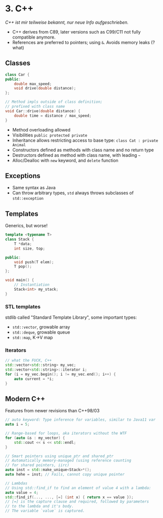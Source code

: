 # 3. C++
*C++ ist mir teilweise bekannt, nur neue Info aufgeschrieben.*  

- C++ derives from C89, later versions such as C99/C11 not fully
  compatible anymore.
- References are preferred to pointers; using `&`. Avoids
  memory leaks (? what)


## Classes
```c++
class Car {
public:
    double max_speed;
    void drive(double distance);
};

// Method impls outside of class definition;
// prefixed with class name
void Car::drive(double distance) {
    double time = distance / max_speed;
}
```

- Method overloading allowed
- Visibilities `public protected private`
- Inheritance allows restricting access to base type:
  `class Cat : private Animal`
- Constructors defined as methods with class name and no return type
- Destructors defined as method with class name, with leading `~`
- Alloc/Dealloc with `new` keyword, and `delete` function


## Exceptions
- Same syntax as Java
- Can throw arbitrary types, `std` always throws subclasses of
  `std::exception`


## Templates
Generics, but worse!

```c++
template <typename T>
class Stack {
    T *data;
    int size, top;

public:
    void push(T elem);
    T pop();
};

void main() {
    // Instantiation
    Stack<int> my_stack;
}
```

### STL templates
stdlib called "Standard Template Library", some important types:

- `std::vector`, growable array
- `std::deque`, growable queue
- `std::map`, K->V map

### Iterators
```c++
// what the FUCK, C++
std::vector<std::string> my_vec;
std::vector<std::string>::iterator i;
for (i = my_vec.begin(); i != my_vec.end(); i++) {
    auto current = *i;
}
```


## Modern C++
Features from newer revisions than C++98/03

```c++
// auto keyword: Type inference for variables, similar to Java11 var
auto i = 5;

// Range-based for loops, aka iterators without the WTF
for (auto &s : my_vector) {
    std::cout << s << std::endl;
}

// Smart pointers using unique_ptr and shared_ptr
// Automatically memory-managed (using reference counting
// for shared pointers, iirc)
auto inst = std::make_unique<Stack>*();
auto hehe = inst; // Fails, cannot copy unique pointer

// Lambdas
// Using std::find_if to find an element of value 4 with a lambda:
auto value = 4;
std::find_if(..., ..., [=] (int x) { return x == value });
// [=] is the capture clause and required, followed by parameters
// to the lambda and it's body.
// The variable `value` is captured.
```
